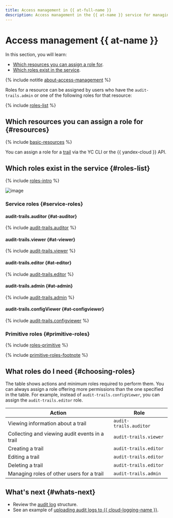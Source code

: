 ```yaml
---
title: Access management in {{ at-full-name }}
description: Access management in the {{ at-name }} service for managing trails. This section describes the resources for which you can assign a role, the roles existing in the service, and the roles required to perform a particular action.
---
```


# Access management {{ at-name }}

In this section, you will learn:

* [Which resources you can assign a role for](#resources).
* [Which roles exist in the service](#roles-list).

{% include notitle [about-access-management](../../_includes/iam/about-access-management.md) %}

Roles for a resource can be assigned by users who have the `audit-trails.admin` or one of the following roles for that resource:

{% include [roles-list](../../_includes/iam/roles-list.md) %}

## Which resources you can assign a role for {#resources}

{% include [basic-resources](../../_includes/iam/basic-resources-for-access-control.md) %}

You can assign a role for a [trail](../concepts/trail.md) via the YC CLI or the {{ yandex-cloud }} API.

## Which roles exist in the service {#roles-list}

{% include [roles-intro](../../_includes/roles-intro.md) %}

![image](../../_assets/audit-trails/at-role-diagram.svg)

### Service roles {#service-roles}

#### audit-trails.auditor {#at-auditor}

{% include [audit-trails.auditor](../../_roles/audit-trails/auditor.md) %}

#### audit-trails.viewer {#at-viewer}

{% include [audit-trails.viewer](../../_roles/audit-trails/viewer.md) %}

#### audit-trails.editor {#at-editor}

{% include [audit-trails.editor](../../_roles/audit-trails/editor.md) %}

#### audit-trails.admin {#at-admin}

{% include [audit-trails.admin](../../_roles/audit-trails/admin.md) %}

#### audit-trails.configViewer {#at-configviewer}

{% include [audit-trails.configviewer](../../_roles/audit-trails/configViewer.md) %}

### Primitive roles {#primitive-roles}

{% include [roles-primitive](../../_includes/roles-primitive.md) %}

{% include [primitive-roles-footnote](../../_includes/primitive-roles-footnote.md) %}

## What roles do I need {#choosing-roles}

The table shows actions and minimum roles required to perform them. You can always assign a role offering more permissions than the one specified in the table. For example, instead of `audit-trails.configViewer`, you can assign the `audit-trails.editor` role.

| Action | Role |
----- | -----
| Viewing information about a trail | `audit-trails.auditor` |
| Collecting and viewing audit events in a trail | `audit-trails.viewer` |
| Creating a trail | `audit-trails.editor` |
| Editing a trail | `audit-trails.editor` |
| Deleting a trail | `audit-trails.editor` |
| Managing roles of other users for a trail | `audit-trails.admin` |


## What's next {#whats-next}

* Review the [audit log](../concepts/format.md) structure.
* See an example of [uploading audit logs to {{ cloud-logging-name }}](../operations/export-cloud-logging.md).
